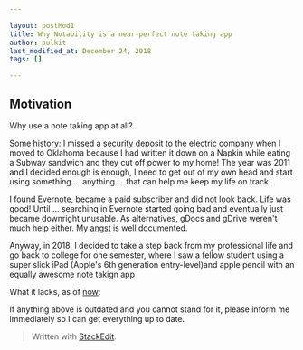 ```yaml
---

layout: postMod1
title: Why Notability is a near-perfect note taking app
author: pulkit
last_modified_at: December 24, 2018
tags: []

---
```


## Motivation

Why use a note taking app at all?

Some history: I missed a security deposit to the electric company when I moved to Oklahoma because I had written it down on a Napkin while eating a Subway sandwich and they cut off power to my home!  The year was 2011 and I decided enough is enough, I need to get out of my own head and start using something ... anything ... that can help me keep my life on track.

I found Evernote, became a paid subscriber and did not look back. Life was good! Until ... searching in Evernote started going bad and eventually just became downright unusable. As alternatives, gDocs and gDrive weren't much help either. My [angst](https://medium.com/@learnwell/evernote-vs-google-docs-the-user-loses-49b5eca7c052) is well documented.

Anyway, in 2018, I decided to take a step back from my professional life and go back to college for one semester, where I saw a fellow student using a super slick iPad (Apple's 6th generation entry-level)and apple pencil with an equally awesome note takign app

What it lacks, as of <u>now</u>:

If anything above is outdated and you cannot stand for it, please inform me immediately so I can get everything up to date.

> Written with [StackEdit](https://stackedit.io/).
<!--stackedit_data:
eyJoaXN0b3J5IjpbMjk0OTczMDFdfQ==
-->